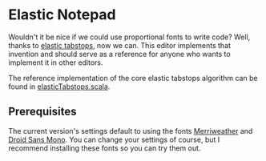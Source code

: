 # Elastic Notepad

Wouldn't it be nice if we could use proportional fonts to write code? Well,
thanks to [elastic tabstops](http://nickgravgaard.com/elastic-tabstops/), now
we can. This editor implements that invention and should serve as a reference
for anyone who wants to implement it in other editors.

The reference implementation of the core elastic tabstops algorithm can be
found in [elasticTabstops.scala](src/main/scala/elasticTabstops.scala).

## Prerequisites

The current version's settings default to using the fonts
[Merriweather](https://fonts.google.com/specimen/Merriweather) and
[Droid Sans Mono](https://fonts.google.com/specimen/Droid+Sans+Mono). You can
change your settings of course, but I recommend installing these fonts so you
can try them out.
